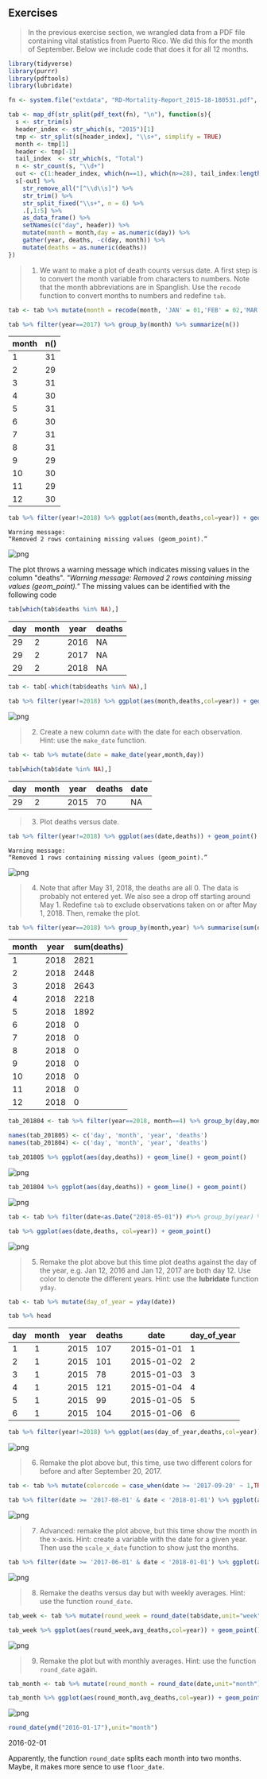 
## Exercises

>In the previous exercise section, we wrangled data from a PDF file containing vital statistics from Puerto Rico. We did this for the month of September. Below we include code that does it for all 12 months.


```R
library(tidyverse)
library(purrr)
library(pdftools)
library(lubridate)
```


```R
fn <- system.file("extdata", "RD-Mortality-Report_2015-18-180531.pdf", package="dslabs")
```


```R
tab <- map_df(str_split(pdf_text(fn), "\n"), function(s){
  s <- str_trim(s)
  header_index <- str_which(s, "2015")[1]
  tmp <- str_split(s[header_index], "\\s+", simplify = TRUE)
  month <- tmp[1]
  header <- tmp[-1]
  tail_index  <- str_which(s, "Total")
  n <- str_count(s, "\\d+")
  out <- c(1:header_index, which(n==1), which(n>=28), tail_index:length(s))
  s[-out] %>%
    str_remove_all("[^\\d\\s]") %>%
    str_trim() %>%
    str_split_fixed("\\s+", n = 6) %>%
    .[,1:5] %>%
    as_data_frame() %>% 
    setNames(c("day", header)) %>%
    mutate(month = month,day = as.numeric(day)) %>%
    gather(year, deaths, -c(day, month)) %>%
    mutate(deaths = as.numeric(deaths))
})
```

>1. We want to make a plot of death counts versus date. A first step is to convert the month variable from characters to numbers. Note that the month abbreviations are in Spanglish. Use the `recode` function to convert months to numbers and redefine `tab`.


```R
tab <- tab %>% mutate(month = recode(month, 'JAN' = 01,'FEB' = 02,'MAR' = 03,'APR' = 04,'MAY' = 05,'JUN' = 06,'JUL' = 07,'AUG' = 08,'AGO' = 08,'SEP' = 09,'OCT' = 10,'NOV' = 11,'DEC' = 12,))
```


```R
tab %>% filter(year==2017) %>% group_by(month) %>% summarize(n()) 
```


<table>
<thead><tr><th scope=col>month</th><th scope=col>n()</th></tr></thead>
<tbody>
	<tr><td> 1</td><td>31</td></tr>
	<tr><td> 2</td><td>29</td></tr>
	<tr><td> 3</td><td>31</td></tr>
	<tr><td> 4</td><td>30</td></tr>
	<tr><td> 5</td><td>31</td></tr>
	<tr><td> 6</td><td>30</td></tr>
	<tr><td> 7</td><td>31</td></tr>
	<tr><td> 8</td><td>31</td></tr>
	<tr><td> 9</td><td>29</td></tr>
	<tr><td>10</td><td>30</td></tr>
	<tr><td>11</td><td>29</td></tr>
	<tr><td>12</td><td>30</td></tr>
</tbody>
</table>




```R
tab %>% filter(year!=2018) %>% ggplot(aes(month,deaths,col=year)) + geom_point()
```

    Warning message:
    “Removed 2 rows containing missing values (geom_point).”


![png](output_8_1.png)


The plot throws a warning message which indicates missing values in the column "deaths".
*"Warning message: Removed 2 rows containing missing values (geom_point)."*
The missing values can be identified with the following code


```R
tab[which(tab$deaths %in% NA),]
```


<table>
<thead><tr><th scope=col>day</th><th scope=col>month</th><th scope=col>year</th><th scope=col>deaths</th></tr></thead>
<tbody>
	<tr><td>29  </td><td>2   </td><td>2016</td><td>NA  </td></tr>
	<tr><td>29  </td><td>2   </td><td>2017</td><td>NA  </td></tr>
	<tr><td>29  </td><td>2   </td><td>2018</td><td>NA  </td></tr>
</tbody>
</table>




```R
tab <- tab[-which(tab$deaths %in% NA),]
```


```R
tab %>% filter(year!=2018) %>% ggplot(aes(month,deaths,col=year)) + geom_point()
```


![png](output_12_0.png)


>2. Create a new column `date` with the date for each observation. Hint: use the `make_date` function.


```R
tab <- tab %>% mutate(date = make_date(year,month,day))
```


```R
tab[which(tab$date %in% NA),]
```


<table>
<thead><tr><th scope=col>day</th><th scope=col>month</th><th scope=col>year</th><th scope=col>deaths</th><th scope=col>date</th></tr></thead>
<tbody>
	<tr><td>29  </td><td>2   </td><td>2015</td><td>70  </td><td>NA  </td></tr>
</tbody>
</table>



>3. Plot deaths versus date.


```R
tab %>% filter(year!=2018) %>% ggplot(aes(date,deaths)) + geom_point()
```

    Warning message:
    “Removed 1 rows containing missing values (geom_point).”


![png](output_17_1.png)


>4. Note that after May 31, 2018, the deaths are all 0. The data is probably not entered yet. We also see a drop off starting around May 1. Redefine `tab` to exclude observations taken on or after May 1, 2018. Then, remake the plot.


```R
tab %>% filter(year==2018) %>% group_by(month,year) %>% summarise(sum(deaths))
```


<table>
<thead><tr><th scope=col>month</th><th scope=col>year</th><th scope=col>sum(deaths)</th></tr></thead>
<tbody>
	<tr><td> 1  </td><td>2018</td><td>2821</td></tr>
	<tr><td> 2  </td><td>2018</td><td>2448</td></tr>
	<tr><td> 3  </td><td>2018</td><td>2643</td></tr>
	<tr><td> 4  </td><td>2018</td><td>2218</td></tr>
	<tr><td> 5  </td><td>2018</td><td>1892</td></tr>
	<tr><td> 6  </td><td>2018</td><td>   0</td></tr>
	<tr><td> 7  </td><td>2018</td><td>   0</td></tr>
	<tr><td> 8  </td><td>2018</td><td>   0</td></tr>
	<tr><td> 9  </td><td>2018</td><td>   0</td></tr>
	<tr><td>10  </td><td>2018</td><td>   0</td></tr>
	<tr><td>11  </td><td>2018</td><td>   0</td></tr>
	<tr><td>12  </td><td>2018</td><td>   0</td></tr>
</tbody>
</table>




```R
tab_201804 <- tab %>% filter(year==2018, month==4) %>% group_by(day,month,year) %>% summarise(sum(deaths))
```


```R
names(tab_201805) <- c('day', 'month', 'year', 'deaths')
names(tab_201804) <- c('day', 'month', 'year', 'deaths')
```


```R
tab_201805 %>% ggplot(aes(day,deaths)) + geom_line() + geom_point()
```


![png](output_22_0.png)



```R
tab_201804 %>% ggplot(aes(day,deaths)) + geom_line() + geom_point()
```


![png](output_23_0.png)



```R
tab <- tab %>% filter(date<as.Date("2018-05-01")) #%>% group_by(year) %>% summarise(sum(deaths))
```


```R
tab %>% ggplot(aes(date,deaths, col=year)) + geom_point()
```


![png](output_25_0.png)


>5. Remake the plot above but this time plot deaths against the day of the year, e.g. Jan 12, 2016 and Jan 12, 2017 are both day 12. Use color to denote the different years. Hint: use the __lubridate__ function `yday`.


```R
tab <- tab %>% mutate(day_of_year = yday(date))
```


```R
tab %>% head
```


<table>
<thead><tr><th scope=col>day</th><th scope=col>month</th><th scope=col>year</th><th scope=col>deaths</th><th scope=col>date</th><th scope=col>day_of_year</th></tr></thead>
<tbody>
	<tr><td>1         </td><td>1         </td><td>2015      </td><td>107       </td><td>2015-01-01</td><td>1         </td></tr>
	<tr><td>2         </td><td>1         </td><td>2015      </td><td>101       </td><td>2015-01-02</td><td>2         </td></tr>
	<tr><td>3         </td><td>1         </td><td>2015      </td><td> 78       </td><td>2015-01-03</td><td>3         </td></tr>
	<tr><td>4         </td><td>1         </td><td>2015      </td><td>121       </td><td>2015-01-04</td><td>4         </td></tr>
	<tr><td>5         </td><td>1         </td><td>2015      </td><td> 99       </td><td>2015-01-05</td><td>5         </td></tr>
	<tr><td>6         </td><td>1         </td><td>2015      </td><td>104       </td><td>2015-01-06</td><td>6         </td></tr>
</tbody>
</table>




```R
tab %>% filter(year!=2018) %>% ggplot(aes(day_of_year,deaths,col=year)) + geom_point()
```


![png](output_29_0.png)


>6. Remake the plot above but, this time, use two different colors for before and after September 20, 2017.


```R
tab <- tab %>% mutate(colorcode = case_when(date >= '2017-09-20' ~ 1,TRUE ~ 0))
```


```R
tab %>% filter(date >= '2017-08-01' & date < '2018-01-01') %>% ggplot(aes(date,deaths,col=colorcode)) + geom_point()
```


![png](output_32_0.png)


>7. Advanced: remake the plot above, but this time show the month in the x-axis. Hint: create a variable with the date for a given year. Then use the `scale_x_date` function to show just the months.


```R
tab %>% filter(date >= '2017-06-01' & date < '2018-01-01') %>% ggplot(aes(date,deaths,col=colorcode)) + geom_point() + scale_x_date(date_breaks = "1 month", date_labels = "%b %g")
```


![png](output_34_0.png)


>8. Remake the deaths versus day but with weekly averages. Hint: use the function `round_date`.


```R
tab_week <- tab %>% mutate(round_week = round_date(tab$date,unit="week")) %>% group_by(month,year,round_week) %>% summarize(mean(deaths)) %>% rename('avg_deaths' = 'mean(deaths)')
```


```R
tab_week %>% ggplot(aes(round_week,avg_deaths,col=year)) + geom_point()
```


![png](output_37_0.png)


>9. Remake the plot but with monthly averages. Hint: use the function `round_date` again.


```R
tab_month <- tab %>% mutate(round_month = round_date(date,unit="month")) %>% group_by(round_month,year) %>% summarize(mean(deaths)) %>% rename('avg_deaths' = 'mean(deaths)')
```


```R
tab_month %>% ggplot(aes(round_month,avg_deaths,col=year)) + geom_point() + scale_x_date(date_labels = "%b %G")
```


![png](output_40_0.png)



```R
round_date(ymd("2016-01-17"),unit="month")
```


<time datetime="2016-02-01">2016-02-01</time>


Apparently, the function `round_date` splits each month into two months. Maybe, it makes more sence to use `floor_date`.


```R

```
